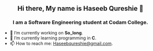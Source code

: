 # <h2 align="center">Hi there, My name is Haseeb Qureshie 👋</h2>   

<h3 align="center">I am a Software Engineering student at Codam College.</h3>

- 🔭 I’m currently working on __So_long__.
- 🌱 I’m currently learning programming in __C__.
- 📫 How to reach me: Haseebqureshie@gmail.com.

<!-- ![Github stats](https://github-readme-stats.vercel.app/api?username=AtibQur&theme=highcontrast&show_icons=true&count_private=true) -->
<!-- ![Top Languages Card](https://github-readme-stats.vercel.app/api/top-langs/?username=AtibQur) -->
<!--
**AtibQur/AtibQur** is a ✨ _special_ ✨ repository because its `README.md` (this file) appears on your GitHub profile.

Here are some ideas to get you started:

- 🔭 I’m currently working on ...
- 🌱 I’m currently learning ...
- 👯 I’m looking to collaborate on ...
- 🤔 I’m looking for help with ...
- 💬 Ask me about ...
- 📫 How to reach me: ...
- 😄 Pronouns: ...
- ⚡ Fun fact: ...
-->
